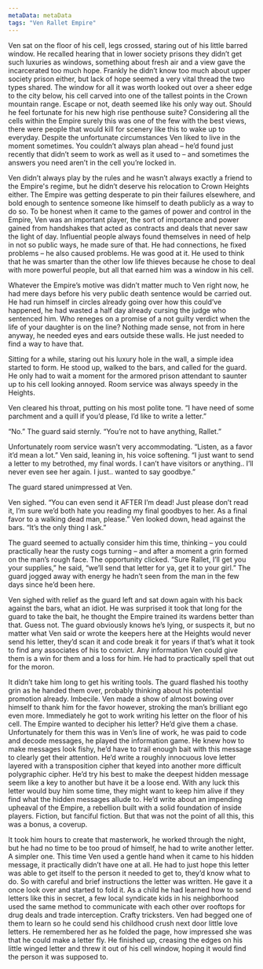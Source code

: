 ```yaml
---
metaData: metaData
tags: "Ven Rallet Empire"
---
```


Ven sat on the floor of his cell, legs crossed, staring out of his little barred window. He recalled hearing that in lower society prisons they didn’t get such luxuries as windows, something about fresh air and a view gave the incarcerated too much hope. Frankly he didn’t know too much about upper society prison either, but lack of hope seemed a very vital thread the two types shared. The window for all it was worth looked out over a sheer edge to the city below, his cell carved into one of the tallest points in the Crown mountain range. Escape or not, death seemed like his only way out. Should he feel fortunate for his new high rise penthouse suite? Considering all the cells within the Empire surely this was one of the few with the best views, there were people that would kill for scenery like this to wake up to everyday. Despite the unfortunate circumstances Ven liked to live in the moment sometimes. You couldn’t always plan ahead – he’d found just recently that didn’t seem to work as well as it used to – and sometimes the answers you need aren’t in the cell you’re locked in.

Ven didn’t always play by the rules and he wasn’t always exactly a friend to the Empire's regime, but he didn’t deserve his relocation to Crown Heights either. The Empire was getting desperate to pin their failures elsewhere, and bold enough to sentence someone like himself to death publicly as a way to do so. To be honest when it came to the games of power and control in the Empire, Ven was an important player, the sort of importance and power gained from handshakes that acted as contracts and deals that never saw the light of day. Influential people always found themselves in need of help in not so public ways, he made sure of that. He had connections, he fixed problems – he also caused problems. He was good at it. He used to think that he was smarter than the other low life thieves because he chose to deal with more powerful people, but all that earned him was a window in his cell.

Whatever the Empire’s motive was didn’t matter much to Ven right now, he had mere days before his very public death sentence would be carried out. He had run himself in circles already going over how this could’ve happened, he had wasted a half day already cursing the judge who sentenced him. Who reneges on a promise of a not guilty verdict when the life of your daughter is on the line? Nothing made sense, not from in here anyway, he needed eyes and ears outside these walls. He just needed to find a way to have that. 

Sitting for a while, staring out his luxury hole in the wall, a simple idea started to form. He stood up, walked to the bars, and called for the guard. He only had to wait a moment for the armored prison attendant to saunter up to his cell looking annoyed. Room service was always speedy in the Heights. 

Ven cleared his throat, putting on his most polite tone. “I have need of some parchment and a quill if you’d please, I’d like to write a letter.”

“No.” The guard said sternly. “You’re not to have anything, Rallet.”

Unfortunately room service wasn’t very accommodating. “Listen, as a favor it’d mean a lot.” Ven said, leaning in, his voice softening. “I just want to send a letter to my betrothed, my final words. I can’t have visitors or anything.. I’ll never even see her again. I just.. wanted to say goodbye.”

The guard stared unimpressed at Ven.

Ven sighed. “You can even send it AFTER I’m dead! Just please don’t read it, I’m sure we’d both hate you reading my final goodbyes to her. As a final favor to a walking dead man, please.” Ven looked down, head against the bars. “It’s the only thing I ask.”

The guard seemed to actually consider him this time, thinking – you could practically hear the rusty cogs turning – and after a moment a grin formed on the man’s rough face. The opportunity clicked. “Sure Rallet, I’ll get you your supplies,” he said, “we’ll send that letter for ya, get it to your girl.” The guard jogged away with energy he hadn’t seen from the man in the few days since he’d been here.

Ven sighed with relief as the guard left and sat down again with his back against the bars, what an idiot. He was surprised it took that long for the guard to take the bait, he thought the Empire trained its wardens better than that. Guess not. The guard obviously knows he’s lying, or suspects it, but no matter what Ven said or wrote the keepers here at the Heights would never send his letter, they’d scan it and code break it for years if that’s what it took to find any associates of his to convict. Any information Ven could give them is a win for them and a loss for him. He had to practically spell that out for the moron. 

It didn’t take him long to get his writing tools. The guard flashed his toothy grin as he handed them over, probably thinking about his potential promotion already. Imbecile. Ven made a show of almost bowing over himself to thank him for the favor however, stroking the man’s brilliant ego even more. Immediately he got to work writing his letter on the floor of his cell. The Empire wanted to decipher his letter? He’d give them a chase. Unfortunately for them this was in Ven’s line of work, he was paid to code and decode messages, he played the information game. He knew how to make messages look fishy, he’d have to trail enough bait with this message to clearly get their attention. He’d write a roughly innocuous love letter layered with a transposition cipher that keyed into another more difficult polygraphic cipher. He’d try his best to make the deepest hidden message seem like a key to another but have it be a loose end. With any luck this letter would buy him some time, they might want to keep him alive if they find what the hidden messages allude to. He’d write about an impending upheaval of the Empire, a rebellion built with a solid foundation of inside players. Fiction, but fanciful fiction. But that was not the point of all this, this was a bonus, a coverup. 

It took him hours to create that masterwork, he worked through the night, but he had no time to be too proud of himself, he had to write another letter. A simpler one. This time Ven used a gentle hand when it came to his hidden message, it practically didn’t have one at all. He had to just hope this letter was able to get itself to the person it needed to get to, they’d know what to do. So with careful and brief instructions the letter was written. He gave it a once look over and started to fold it. As a child he had learned how to send letters like this in secret, a few local syndicate kids in his neighborhood used the same method to communicate with each other over rooftops for drug deals and trade interception. Crafty tricksters. Ven had begged one of them to learn so he could send his childhood crush next door little love letters. He remembered her as he folded the page, how impressed she was that he could make a letter fly. He finished up, creasing the edges on his little winged letter and threw it out of his cell window, hoping it would find the person it was supposed to.